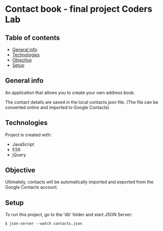 # Contact book - final project Coders Lab
## Table of contents
* [General info](#general-info)
* [Technologies](#technologies)
* [Objective](#Objective)
* [Setup](#setup)


## General info
An application that allows you to create your own address book.

The contact details are saved in the local contacts.json file.
(The file can be converted online and imported to Google Contacts)
	
## Technologies
Project is created with:
* JavaScript
* ES6
* jQuery
	
## Objective
Ultimately, contacts will be automatically imported and exported from the Google Contacts account.

## Setup
To run this project, go to the 'db' folder and start JSON Server:

```
$ json-server --watch contacts.json
```
